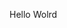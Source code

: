 Hello Wolrd



















































































































































































































































































































































































































































































































































































































































































































































































































































































































































































































































































































































































































































































































































































































































































































































































































































































































































































































































































































































































































































































































































































































































































































































































































































































































































































































































































































































































































































































































































































































































































































































































































































































































































































































































































































































































































































































































































































































































































































































































































































































































































































































































































































































































































































































































































































